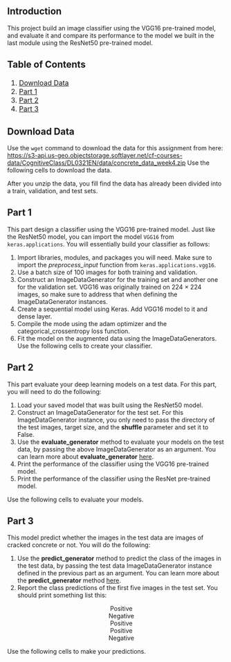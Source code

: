 ## Introduction

This project build an image classifier using the VGG16 pre-trained model, and evaluate it and compare its performance to the model we built in the last module using the ResNet50 pre-trained model.
## Table of Contents

<div class="alert alert-block alert-info" style="margin-top: 20px">

<font size = 3>    

1. <a href="#item41">Download Data 
2. <a href="#item42">Part 1</a>
3. <a href="#item43">Part 2</a>  
4. <a href="#item44">Part 3</a>  

</font>
    
</div>
   
<a id="item41"></a>
## Download Data
Use the <code>wget</code> command to download the data for this assignment from here: https://s3-api.us-geo.objectstorage.softlayer.net/cf-courses-data/CognitiveClass/DL0321EN/data/concrete_data_week4.zip
Use the following cells to download the data.


After you unzip the data, you fill find the data has already been divided into a train, validation, and test sets.
  
<a id="item42"></a>
## Part 1
This part design a classifier using the VGG16 pre-trained model. Just like the ResNet50 model, you can import the model <code>VGG16</code> from <code>keras.applications</code>.
You will essentially build your classifier as follows:
1. Import libraries, modules, and packages you will need. Make sure to import the *preprocess_input* function from <code>keras.applications.vgg16</code>.
2. Use a batch size of 100 images for both training and validation.
3. Construct an ImageDataGenerator for the training set and another one for the validation set. VGG16 was originally trained on 224 × 224 images, so make sure to address that when defining the ImageDataGenerator instances.
4. Create a sequential model using Keras. Add VGG16 model to it and dense layer.
5. Compile the mode using the adam optimizer and the categorical_crossentropy loss function.
6. Fit the model on the augmented data using the ImageDataGenerators.
Use the following cells to create your classifier.

<a id="item43"></a>
## Part 2
This part evaluate your deep learning models on a test data. For this part, you will need to do the following:

1. Load your saved model that was built using the ResNet50 model. 
2. Construct an ImageDataGenerator for the test set. For this ImageDataGenerator instance, you only need to pass the directory of the test images, target size, and the **shuffle** parameter and set it to False.
3. Use the **evaluate_generator** method to evaluate your models on the test data, by passing the above ImageDataGenerator as an argument. You can learn more about **evaluate_generator** [here](https://keras.io/models/sequential/).
4. Print the performance of the classifier using the VGG16 pre-trained model.
5. Print the performance of the classifier using the ResNet pre-trained model.

Use the following cells to evaluate your models.
   
<a id="item44"></a>
## Part 3
This model predict whether the images in the test data are images of cracked concrete or not. You will do the following:

1. Use the **predict_generator** method to predict the class of the images in the test data, by passing the test data ImageDataGenerator instance defined in the previous part as an argument. You can learn more about the **predict_generator** method [here](https://keras.io/models/sequential/).
2. Report the class predictions of the first five images in the test set. You should print something list this:

<center>
    <ul style="list-style-type:none">
        <li>Positive</li>  
        <li>Negative</li> 
        <li>Positive</li>
        <li>Positive</li>
        <li>Negative</li>
    </ul>
</center>
Use the following cells to make your predictions.
